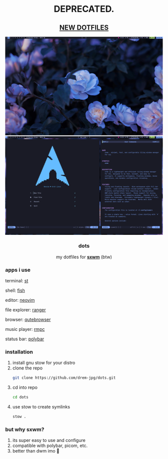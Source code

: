 <br />
<h1 align="center">DEPRECATED.</h1>
<h2 align="center">
  <a href="https://codeberg.org/max-btw/dots"><strong>NEW DOTFILES</strong></a>
</h2>
<div align="center">
  <a href="https://github.com/drem-jpg/dots">
    <img src="src/2025-06-02_01-25.png" alt="screenshot">
    <img src="src/2025-06-02_01-24.png" alt="screenshot2">
  </a>

  <h3 align="center">dots</h3>

  <p align="center">
    my dotfiles for <a href="https://github.com/uint23/sxwm"><strong>sxwm</strong></a> (btw)
  </p>
</div>

### apps i use
terminal: <a href="https://github.com/LukeSmithxyz/st">st</a>

shell: <a href="https://fishshell.com">fish</a>
  
editor: <a href="https://neovim.io">neovim</a>

file explorer: <a href="https://ranger.fm">ranger</a>

browser: <a href="https://qutebrowser.org">qutebrowser</a>

music player: <a href="https://mierak.github.io/rmpc">rmpc</a>

status bar: <a href="https://github.com/polybar/polybar">polybar</a>

### installation
1. install gnu stow for your distro
2. clone the repo
   ```sh
   git clone https://github.com/drem-jpg/dots.git
   ```
3. cd into repo
   ```sh
   cd dots
   ```
4. use stow to create symlinks
   ```sh
   stow .
   ```

### but why sxwm?
1. its super easy to use and configure
2. compatible with polybar, picom, etc.
3. better than dwm imo 🤫
